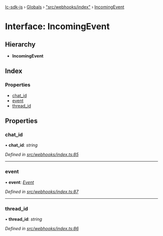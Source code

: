 [lc-sdk-js](../README.md) › [Globals](../globals.md) › ["src/webhooks/index"](../modules/_src_webhooks_index_.md) › [IncomingEvent](_src_webhooks_index_.incomingevent.md)

# Interface: IncomingEvent

## Hierarchy

* **IncomingEvent**

## Index

### Properties

* [chat_id](_src_webhooks_index_.incomingevent.md#chat_id)
* [event](_src_webhooks_index_.incomingevent.md#event)
* [thread_id](_src_webhooks_index_.incomingevent.md#thread_id)

## Properties

###  chat_id

• **chat_id**: *string*

*Defined in [src/webhooks/index.ts:85](https://github.com/livechat/lc-sdk-js/blob/38eeefe/src/webhooks/index.ts#L85)*

___

###  event

• **event**: *[Event](../modules/_src_objects_index_.md#event)*

*Defined in [src/webhooks/index.ts:87](https://github.com/livechat/lc-sdk-js/blob/38eeefe/src/webhooks/index.ts#L87)*

___

###  thread_id

• **thread_id**: *string*

*Defined in [src/webhooks/index.ts:86](https://github.com/livechat/lc-sdk-js/blob/38eeefe/src/webhooks/index.ts#L86)*
